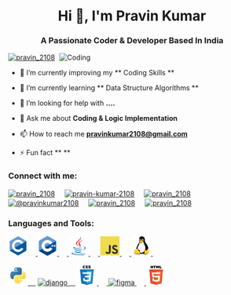 <h1 align="center">Hi 👋, I'm Pravin Kumar</h1>
<h3 align="center">A Passionate Coder & Developer Based In India</h3>
<img align="right" alt="Coding" width="400" src="https://r7q6w9z6.rocketcdn.me/career/wp-content/uploads/2020/03/hello.gif">
<p align="left"> <a href="https://twitter.com/pravin_2108" target="blank"><img src="https://img.shields.io/twitter/follow/pravin_2108?logo=twitter&style=for-the-badge" alt="pravin_2108" /></a> </p>

- 🔭 I’m currently improving my ** Coding Skills **

- 🌱 I’m currently learning ** Data Structure Algorithms **

- 🤝 I’m looking for help with **....**

- 💬 Ask me about **Coding & Logic Implementation**

- 📫 How to reach me **pravinkumar2108@gmail.com**

- ⚡ Fun fact ** **

<h3 align="left">Connect with me:</h3>
<p align="left">
<a href="https://twitter.com/pravin_2108" target="blank"><img align="center" src="https://raw.githubusercontent.com/rahuldkjain/github-profile-readme-generator/master/src/images/icons/Social/twitter.svg" alt="pravin_2108" height="30" width="40" /></a>&nbsp;&nbsp;&nbsp;&nbsp;
<a href="https://linkedin.com/in/pravin-kumar-2108" target="blank"><img align="center" src="https://raw.githubusercontent.com/rahuldkjain/github-profile-readme-generator/master/src/images/icons/Social/linked-in-alt.svg" alt="pravin-kumar-2108" height="30" width="40" /></a>&nbsp;&nbsp;&nbsp;&nbsp;
<a href="https://www.codechef.com/users/pravin_2108" target="blank"><img align="center" src="https://cdn.jsdelivr.net/npm/simple-icons@3.1.0/icons/codechef.svg" alt="pravin_2108" height="30" width="40" /></a>&nbsp;&nbsp;&nbsp;&nbsp;
<a href="https://www.hackerrank.com/@pravinkumar2108" target="blank"><img align="center" src="https://raw.githubusercontent.com/rahuldkjain/github-profile-readme-generator/master/src/images/icons/Social/hackerrank.svg" alt="@pravinkumar2108" height="30" width="40" /></a>&nbsp;&nbsp;&nbsp;&nbsp;
<a href="https://codeforces.com/profile/pravin_2108" target="blank"><img align="center" src="https://raw.githubusercontent.com/rahuldkjain/github-profile-readme-generator/master/src/images/icons/Social/codeforces.svg" alt="pravin_2108" height="30" width="40" /></a>&nbsp;&nbsp;&nbsp;&nbsp;
<a href="https://auth.geeksforgeeks.org/user/pravin_2108" target="blank"><img align="center" src="https://raw.githubusercontent.com/rahuldkjain/github-profile-readme-generator/master/src/images/icons/Social/geeks-for-geeks.svg" alt="pravin_2108" height="30" width="40" /></a>&nbsp;&nbsp;&nbsp;&nbsp;
</p>

<h3 align="left">Languages and Tools:</h3>
<p align="left"> <a href="https://www.cprogramming.com/" target="_blank" rel="noreferrer"> <img src="https://raw.githubusercontent.com/devicons/devicon/master/icons/c/c-original.svg" alt="c" width="40" height="40" /></a>&nbsp;&nbsp;&nbsp;&nbsp;<a href="https://www.w3schools.com/cpp/" target="_blank" rel="noreferrer"> <img src="https://raw.githubusercontent.com/devicons/devicon/master/icons/cplusplus/cplusplus-original.svg" alt="cplusplus" width="40" height="40"/> </a>&nbsp;&nbsp;&nbsp;&nbsp;<a href="https://www.java.com" target="_blank" rel="noreferrer"> <img src="https://raw.githubusercontent.com/devicons/devicon/master/icons/java/java-original.svg" alt="java" width="40" height="40"/> </a>&nbsp;&nbsp;&nbsp;&nbsp;<a href="https://developer.mozilla.org/en-US/docs/Web/JavaScript" target="_blank" rel="noreferrer"> <img src="https://raw.githubusercontent.com/devicons/devicon/master/icons/javascript/javascript-original.svg" alt="javascript" width="40" height="40"/> </a> &nbsp;&nbsp;&nbsp;&nbsp;<a href="https://www.linux.org/" target="_blank" rel="noreferrer"> <img src="https://raw.githubusercontent.com/devicons/devicon/master/icons/linux/linux-original.svg" alt="linux" width="40" height="40"/> </a>&nbsp;&nbsp;&nbsp;&nbsp;<br><br> <a href="https://www.python.org" target="_blank" rel="noreferrer"> <img src="https://raw.githubusercontent.com/devicons/devicon/master/icons/python/python-original.svg" alt="python" width="40" height="40"/>&nbsp;&nbsp;&nbsp;&nbsp;</a>
<a href="https://www.djangoproject.com/" target="_blank" rel="noreferrer"> <img src="https://cdn.worldvectorlogo.com/logos/django.svg" alt="django" width="40" height="40"/>&nbsp;&nbsp;&nbsp;&nbsp;</a>
    <a href="https://www.w3schools.com/css/" target="_blank" rel="noreferrer"> <img src="https://raw.githubusercontent.com/devicons/devicon/master/icons/css3/css3-original-wordmark.svg" alt="css3" width="40" height="40"/> </a>&nbsp;&nbsp;&nbsp;&nbsp;<a href="https://www.figma.com/" target="_blank" rel="noreferrer"> <img src="https://www.vectorlogo.zone/logos/figma/figma-icon.svg" alt="figma" width="40" height="40"/> </a>&nbsp;&nbsp;&nbsp;&nbsp;<a href="https://www.w3.org/html/" target="_blank" rel="noreferrer"> <img src="https://raw.githubusercontent.com/devicons/devicon/master/icons/html5/html5-original-wordmark.svg" alt="html5" width="40" height="40"/> </a> </p>

